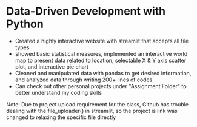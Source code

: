 # Data-Driven Development with Python
* Created a highly interactive website with streamlit that accepts all file types
* showed basic statistical measures, implemented an interactive world map to present data related to location, selectable X & Y axis scatter plot, and interactive pie chart
* Cleaned and manipulated data with pandas to get desired information, and analyzed data through writing 200+ lines of codes
* Can check out other personal projects under "Assignment Folder" to better understand my coding skills

Note: Due to project upload requirement for the class, Github has trouble dealing with the file_uploader() in streamlit, so the project is link was changed to relaxing the specific file directly 
